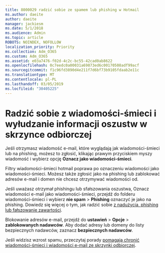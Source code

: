 ```yaml
---
title: 8000029 radzić sobie ze spamem lub phishing w Hotmail
ms.author: daeite
author: daeite
manager: jackiesm
ms.date: 5/1/2018
ms.audience: Admin
ms.topic: article
ROBOTS: NOINDEX, NOFOLLOW
localization_priority: Priority
ms.collection: Adm_O365
ms.custom: Adm_O365
ms.assetid: e03a7476-f02d-4c2c-bc55-42cad0ab8622
ms.openlocfilehash: 0c7eedc0a00031a69873ed6c00170508adf99acf
ms.sourcegitcommit: f1c96fd3890d4e211f7d6bf73b9105fdaab2e11c
ms.translationtype: MT
ms.contentlocale: pl-PL
ms.lasthandoff: 03/05/2019
ms.locfileid: "30405225"
---
```

# <a name="deal-with-spam-or-phishing-scams-in-your-inbox"></a>Radzić sobie z wiadomości-śmieci i wyłudzanie informacji oszustw w skrzynce odbiorczej

Jeśli otrzymasz wiadomość e-mail, które wyglądają jak wiadomości-śmieci lub na phishing, możesz to zgłosić, klikając prawym przyciskiem myszy wiadomość i wybierz opcję **Oznacz jako wiadomości-śmieci**. 
  
Filtry wiadomości-śmieci hotmail poprawa po oznaczeniu wiadomości jako wiadomości-śmieci. Możesz także zgłosić jako na phishing lub zablokować adresów e-mail i domen nie chcesz otrzymywać wiadomości od.
  
Jeśli uważasz otrzymał phishingu lub sfałszowania oszustwa, Oznacz wiadomości e-mail jako wiadomości-śmieci, przejdź do folderu wiadomości-śmieci i wybierz **nie spam** \> **Phishing** oznaczyć je jako na phishing. Dowiedz się więcej o tym, jak radzić sobie [z nadużycia, phishing lub fałszowanie zawartości](https://go.microsoft.com/fwlink/p/?linkid=873139).
  
Blokowanie adresów e-mail, przejdź do **ustawień** \> **Opcje** \> **zablokowanych nadawców**. Aby dodać adresy lub domeny do listy bezpiecznych nadawców, zaznacz **bezpiecznych nadawców**. 
  
Jeśli widzisz wzrost spamu, przeczytaj porady [pomagają chronić wiadomości-śmieci i wiadomości e-mail ze skrzynki odbiorczej](https://go.microsoft.com/fwlink/p/?linkid=873140).
  

